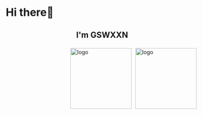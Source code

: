 # Hi there👋

<h2 align="center">I'm GSWXXN</h2>

<a href="#">
<img src="https://github-readme-stats.vercel.app/api?username=gswxxn&show_icons=true" alt="logo" height="160" align="right" style="margin: 5px; margin-bottom: 20px;" />
</a>

<a href="#">
<img src="https://github-readme-stats.vercel.app/api/top-langs/?username=gswxxn&layout=compact" alt="logo" height="160" align="right" style="margin: 5px; margin-bottom: 20px;" /> 
</a>


